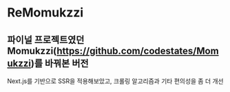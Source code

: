 # ReMomukzzi

## 파이널 프로젝트였던 Momukzzi(https://github.com/codestates/Momukzzi)를 바꿔본 버전

Next.js를 기반으로 SSR을 적용해보았고, 크롤링 알고리즘과 기타 편의성을 좀 더 개선
